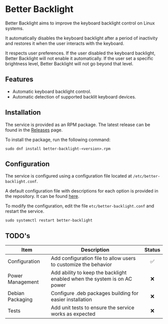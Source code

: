 # Better Backlight

Better Backlight aims to improve the keyboard backlight control on Linux systems.

It automatically disables the keyboard backlight after a period of inactivity and restores it when the user interacts
with the keyboard.

It respects user preferences. If the user disabled the keyboard backlight, Better Backlight will not enable it
automatically.
If the user set a specific brightness level, Better Backlight will not go beyond that level.

## Features

- Automatic keyboard backlight control.
- Automatic detection of supported backlit keyboard devices.

## Installation

The service is provided as an RPM package. The latest release can be found in
the [Releases](https://github.com/mora9715/better-backlight/releases) page.

To install the package, run the following command:

```shell
sudo dnf install better-backlight-<version>.rpm
```

## Configuration

The service is configured using a configuration file located at `/etc/better-backlight.conf`.

A default configuration file with descriptions for each option is provided in the repository. It can be
found [here](packaging/etc/better-backlight.conf).

To modify the configuration, edit the file `etc/better-backlight.conf` and restart the service.

```shell
sudo systemctl restart better-backlight
```

## TODO's

| Item             | Description                                                              | Status |
|------------------|--------------------------------------------------------------------------|:------:|
| Configuration    | Add configuration file to allow users to customize the behavior          |   ✅    |
| Power Management | Add ability to keep the backlight enabled when the system is on AC power |   ❌    |
| Debian Packaging | Configure .deb packages building for easier installation                 |   ❌    |
| Tests            | Add unit tests to ensure the service works as expected                   |   ❌    |